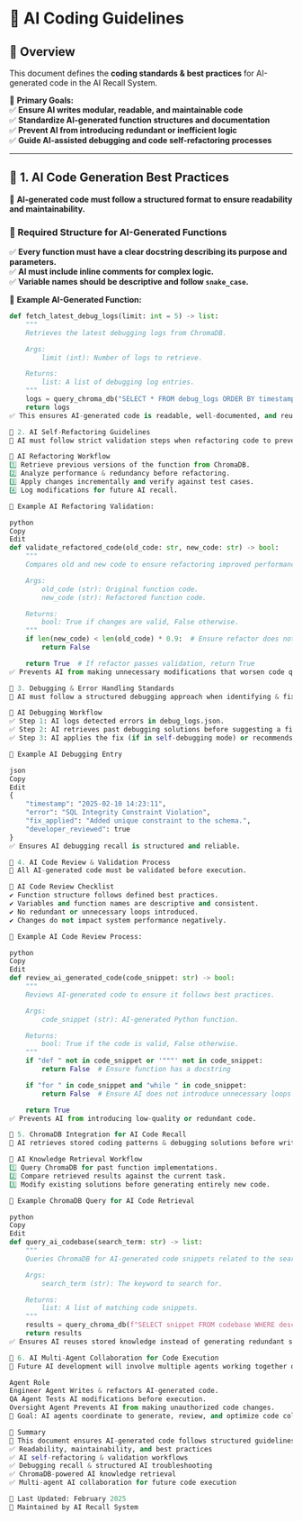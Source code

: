 # 🤖 AI Coding Guidelines  

## **📌 Overview**  

This document defines the **coding standards & best practices** for AI-generated code in the AI Recall System.  

🚀 **Primary Goals:**  
✅ **Ensure AI writes modular, readable, and maintainable code**  
✅ **Standardize AI-generated function structures and documentation**  
✅ **Prevent AI from introducing redundant or inefficient logic**  
✅ **Guide AI-assisted debugging and code self-refactoring processes**  

---

## **📌 1. AI Code Generation Best Practices**  

📌 **AI-generated code must follow a structured format to ensure readability and maintainability.**  

### **🔹 Required Structure for AI-Generated Functions**

✅ **Every function must have a clear docstring describing its purpose and parameters.**  
✅ **AI must include inline comments for complex logic.**  
✅ **Variable names should be descriptive and follow `snake_case`.**  

📌 **Example AI-Generated Function:**

```python
def fetch_latest_debug_logs(limit: int = 5) -> list:
    """
    Retrieves the latest debugging logs from ChromaDB.

    Args:
        limit (int): Number of logs to retrieve.

    Returns:
        list: A list of debugging log entries.
    """
    logs = query_chroma_db("SELECT * FROM debug_logs ORDER BY timestamp DESC LIMIT ?", [limit])
    return logs
✅ This ensures AI-generated code is readable, well-documented, and reusable.

📌 2. AI Self-Refactoring Guidelines
📌 AI must follow strict validation steps when refactoring code to prevent unintended changes.

🔹 AI Refactoring Workflow
1️⃣ Retrieve previous versions of the function from ChromaDB.
2️⃣ Analyze performance & redundancy before refactoring.
3️⃣ Apply changes incrementally and verify against test cases.
4️⃣ Log modifications for future AI recall.

📌 Example AI Refactoring Validation:

python
Copy
Edit
def validate_refactored_code(old_code: str, new_code: str) -> bool:
    """
    Compares old and new code to ensure refactoring improved performance and readability.

    Args:
        old_code (str): Original function code.
        new_code (str): Refactored function code.

    Returns:
        bool: True if changes are valid, False otherwise.
    """
    if len(new_code) < len(old_code) * 0.9:  # Ensure refactor does not introduce unnecessary complexity
        return False

    return True  # If refactor passes validation, return True
✅ Prevents AI from making unnecessary modifications that worsen code quality.

📌 3. Debugging & Error Handling Standards
📌 AI must follow a structured debugging approach when identifying & fixing errors.

🔹 AI Debugging Workflow
✅ Step 1: AI logs detected errors in debug_logs.json.
✅ Step 2: AI retrieves past debugging solutions before suggesting a fix.
✅ Step 3: AI applies the fix (if in self-debugging mode) or recommends the change to the user.

📌 Example AI Debugging Entry

json
Copy
Edit
{
    "timestamp": "2025-02-10 14:23:11",
    "error": "SQL Integrity Constraint Violation",
    "fix_applied": "Added unique constraint to the schema.",
    "developer_reviewed": true
}
✅ Ensures AI debugging recall is structured and reliable.

📌 4. AI Code Review & Validation Process
📌 All AI-generated code must be validated before execution.

🔹 AI Code Review Checklist
✔ Function structure follows defined best practices.
✔ Variables and function names are descriptive and consistent.
✔ No redundant or unnecessary loops introduced.
✔ Changes do not impact system performance negatively.

📌 Example AI Code Review Process:

python
Copy
Edit
def review_ai_generated_code(code_snippet: str) -> bool:
    """
    Reviews AI-generated code to ensure it follows best practices.

    Args:
        code_snippet (str): AI-generated Python function.

    Returns:
        bool: True if the code is valid, False otherwise.
    """
    if "def " not in code_snippet or '"""' not in code_snippet:
        return False  # Ensure function has a docstring

    if "for " in code_snippet and "while " in code_snippet:
        return False  # Ensure AI does not introduce unnecessary loops

    return True
✅ Prevents AI from introducing low-quality or redundant code.

📌 5. ChromaDB Integration for AI Code Recall
📌 AI retrieves stored coding patterns & debugging solutions before writing new code.

🔹 AI Knowledge Retrieval Workflow
1️⃣ Query ChromaDB for past function implementations.
2️⃣ Compare retrieved results against the current task.
3️⃣ Modify existing solutions before generating entirely new code.

📌 Example ChromaDB Query for AI Code Retrieval

python
Copy
Edit
def query_ai_codebase(search_term: str) -> list:
    """
    Queries ChromaDB for AI-generated code snippets related to the search term.

    Args:
        search_term (str): The keyword to search for.

    Returns:
        list: A list of matching code snippets.
    """
    results = query_chroma_db(f"SELECT snippet FROM codebase WHERE description LIKE '%{search_term}%'")
    return results
✅ Ensures AI reuses stored knowledge instead of generating redundant solutions.

📌 6. AI Multi-Agent Collaboration for Code Execution
📌 Future AI development will involve multiple agents working together on self-improving code.

Agent Role
Engineer Agent Writes & refactors AI-generated code.
QA Agent Tests AI modifications before execution.
Oversight Agent Prevents AI from making unauthorized code changes.
🚀 Goal: AI agents coordinate to generate, review, and optimize code collaboratively.

📌 Summary
📌 This document ensures AI-generated code follows structured guidelines for:
✅ Readability, maintainability, and best practices
✅ AI self-refactoring & validation workflows
✅ Debugging recall & structured AI troubleshooting
✅ ChromaDB-powered AI knowledge retrieval
✅ Multi-agent AI collaboration for future code execution

📅 Last Updated: February 2025
🔹 Maintained by AI Recall System
